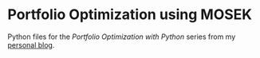 # Portfolio Optimization using MOSEK

Python files for the *Portfolio Optimization with Python* series from my [personal blog](https://matimacazaga.github.io).
